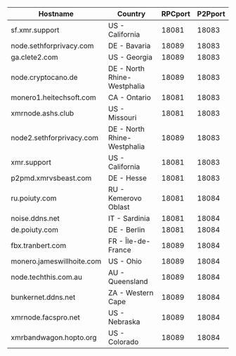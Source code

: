 Hostname | Country | RPCport | P2Pport
--- | --- | --- | ---
sf.xmr.support | US - California | 18081 | 18083
node.sethforprivacy.com | DE - Bavaria | 18089 | 18083
ga.clete2.com | US - Georgia | 18089 | 18083
node.cryptocano.de | DE - North Rhine-Westphalia | 18089 | 18083
monero1.heitechsoft.com | CA - Ontario | 18081 | 18083
xmrnode.ashs.club | US - Missouri | 18081 | 18083
node2.sethforprivacy.com | DE - North Rhine-Westphalia | 18089 | 18083
xmr.support | US - California | 18081 | 18083
p2pmd.xmrvsbeast.com | DE - Hesse | 18081 | 18083
ru.poiuty.com | RU - Kemerovo Oblast | 18081 | 18084
noise.ddns.net | IT - Sardinia | 18081 | 18084
de.poiuty.com | DE - Berlin | 18081 | 18084
fbx.tranbert.com | FR - Île-de-France | 18089 | 18084
monero.jameswillhoite.com | US - Ohio | 18089 | 18084
node.techthis.com.au | AU - Queensland | 18089 | 18084
bunkernet.ddns.net | ZA - Western Cape | 18089 | 18084
xmrnode.facspro.net | US - Nebraska | 18089 | 18084
xmrbandwagon.hopto.org | US - Colorado | 18089 | 18084
